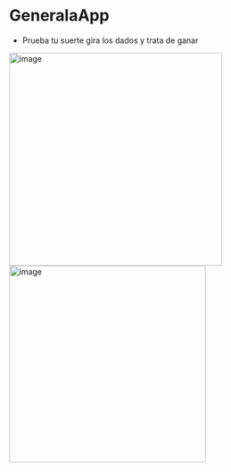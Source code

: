 # GeneralaApp

- Prueba tu suerte 
gira los dados y trata de ganar 

<img width="381" alt="image" src="https://user-images.githubusercontent.com/85702956/188028593-007e144e-9c8f-4070-98e5-a42521ab7195.png">

<img width="352" alt="image" src="https://user-images.githubusercontent.com/85702956/188028637-fc333c19-6784-46ed-8262-f85d66ee982b.png">


